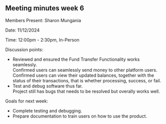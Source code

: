 ## Meeting minutes week 6

Members Present: Sharon Mungania

Date: 11/12/2024

Time: 12:00pm - 2:30pm, In-Person
 
Discussion points:  
* Reviewed and ensured the Fund Transfer Functionality works seamlessly.  
    Confirmed users can seamlessly send money to other platform users.
    Confirmed users can view their updated balances, together with the status of their transactions,
        that is whether processing, success, or fail.  
* Test and debug software thus far.  
    Project still has bugs that needs to be resolved but overally works well.

Goals for next week:  
* Complete testing and debugging.  
* Prepare documentation to train users on how to use the product.
